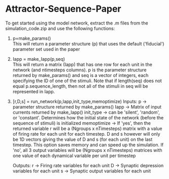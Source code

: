 # Attractor-Sequence-Paper
To get started using the model network, extract the .m files from the simulation_code.zip and use the following functions:
  1. p=make_params()          
  This will return a parameter structure (p) that uses the default ('fiducial') parameter set used in the paper
  
  2. Iapp = make_Iapp(p,seq)  
  This will return a matrix (Iapp) that has one row for each unit in the network (and ntimesteps columns). p is the parameter 
  structure returned by make_params() and seq is a vector of integers, each specifying the ID of one of the stimuli. Note that
  if length(seq) does not equal p.sequence_length, then not all of the stimuli in seq will be represented in Iapp.
  
  3. [r,D,s] = run_network(p,Iapp,init_type,memoptimize)
      Inputs:
      p -> parameter structure returned by make_params()
      Iapp -> Matrix of input currents returned by make_Iapp()
      init_type -> can be 'silent', 'random', or 'constant'. Determines how the initial state of the network (before the
      sequence of stimuli) is initialized
      memoptimize -> If 'yes', then the returned variable r will be a (Ngroups x nTimesteps) matrix with a value of firing rate
      for each unit for each timestep. D and s however will only be 1D vectors giving the value of D and s (for each unit) on
      the last timestep. This option saves memory and can speed up the simulation. If 'no', all 3 output variables will be
      (Ngroups x nTimesteps) matrices with one value of each dynamical variable per unit per timestep
      
      Outputs:
      r -> Firing rate variables for each unit
      D -> Synaptic depression variables for each unit
      s -> Synaptic output variables for each unit
